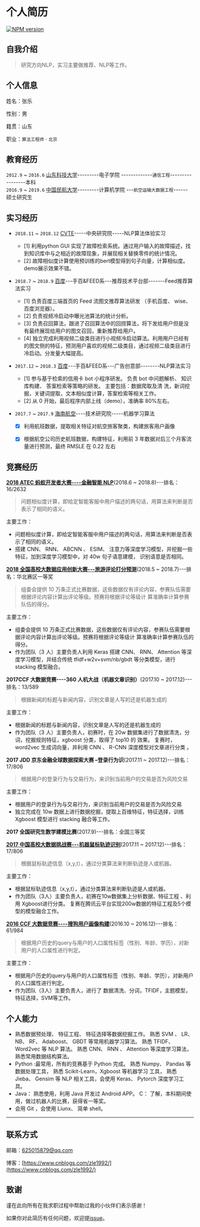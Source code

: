 # 个人简历
[![NPM version](https://badge.fury.io/js/yangjunlong.png)](http://badge.fury.io/js/yangjunlong)
> 

## 自我介绍
> 研究方向NLP，实习主要做推荐、NLP等工作。

## 个人信息
姓名：张乐

性别：男

籍贯：山东

职业：`算法工程师` · `北京`

## 教育经历
`2012.9` ~ `2016.6` [山东科技大学](http://www.sdust.edu.cn/)---------电子学院 -------------`通信工程`-----------------本科    
`2016.9` ~ `2019.6` [中国民航大学](http://www.cauc.edu.cn/)---------计算机学院 ---`航空运输大数据工程`------ 硕士研究生

## 实习经历

- `2018.11` ~ `2018.12` [CVTE](http://www.cvte.com/)-----中央研究院-----NLP算法体验实习
    - [1] 利用python GUI 实现了故障检索系统。通过用户输入的故障描述，找到知识库中与之相近的故障现象，并展现相关替换零件的统计情况。
    - [2] 故障相似度计算使用预训练的bert模型得到句子向量，计算相似度。demo展示效果不错。


- `2018.7` ~ `2018.9` [百度](https://www.baidu.com/)---手百&FEED系---推荐技术平台部-------Feed推荐算法实习
    - [1] 负责百度三端首页的 Feed 流图文推荐算法研发 （手机百度、 wise、百度浏览器）。
    - [2] 负责视频冷启动中曝光池算法的统计分析。
    - [3] 负责召回算法，跟进了召回算法中的回捞算法，将下发给用户但是没有最终展现给用户的图文召回，重新推荐给用户。
    - [4] 独立完成利用视频二级类目进行小视频冷启动算法。利用用户已经有的图文侧的特征，预测用户喜欢的视频二级类目，通过视频二级类目进行冷启动。分发量大幅提高。

- `2017.12` ~ `2018.3` [百度](https://www.baidu.com/)---手百&FEED系---广告创意部--------NLP算法实习
    - [1] 参与基于检索的信用卡 bot 小程序研发。 负责 bot 中问题解析、 知识库构建、 答案检索等策略的研发。 主要包括：数据爬取及清
洗，新词挖掘，关键词提取，文本相似度计算，答案检索等相关工作。
    - [2] 从 0 开始，最后程序内部上线（demo），准确率 80%左右。

- `2017.7` ~ `2017.9` [海南航空](http://www.hnagroup.com/)----技术研究院-----机器学习算法
    - [x] 利用航班数据，提取相关特征对航空旅客聚类，构建旅客用户画像
    - [x] 根据航空公司历史航班数据，构建特征，利用前 3 年数据对后三个月客流量进行预测，最终 RMSLE 在 0.22 左右




## 竞赛经历
**[2018 ATEC 蚂蚁开发者大赛----金融智能 NLP](https://github.com/zle1992/atec)**(2018.6 ~ 2018.8)---排名：16/2632  
> 问题相似度计算，即给定智能客服中用户描述的两句话，用算法来判断是否表示了相同的语义。

主要工作：
* 问题相似度计算，即给定智能客服中用户描述的两句话，用算法来判断是否表示了相同的语义。
* 搭建 CNN、 RNN、 ABCNN 、 ESIM、 注意力等深度学习模型，并挖掘一些特征，加到深度学习模型中，对 40w 句子语意建模，
识别语意是否相同。



**[2018 全国高校大数据应用创新大赛---旅游评论打分预测](https://github.com/zle1992/atec)**(2018.5 ~ 2018.7)---排名：华北赛区一等奖
>  组委会提供 10 万条正式比赛数据，这些数据仅有评论内容，参赛队伍需要根据评论内容计算出评论等级。预赛将根据评论等级计
算准确率计算参赛队伍的得分。


主要工作：
* 组委会提供 10 万条正式比赛数据，这些数据仅有评论内容，参赛队伍需要根据评论内容计算出评论等级。预赛将根据评论等级计
算准确率计算参赛队伍的得分。
* 作为团队（3 人）主要负责人利用 Keras 搭建 CNN、 RNN、 Attention 等深度学习模型，并结合传统 tfidf+w2v+svm/nb/gbdt
等分类模型，进行 stacking 模型融合。



**2017CCF 大数据竞赛----360 人机大战（机器文章识别）**(2017.10 ~ 2017.12)---排名：13/589
> 根据新闻的标题与新闻内容，识别文章是人写的还是机器生成的

主要工作：
* 根据新闻的标题与新闻内容，识别文章是人写的还是机器生成的
* 作为团队（3 人）主要负责人，初赛时，在 20w 数据集进行了数据清洗，分词，挖掘规则特征，xgboost 分类，取得了 top10 的
效果。 复赛时，word2vec 生成词向量，并利用 CNN 、 R-CNN 深度模型对文章进行分类 。
 


**2017 JDD 京东金融全球数据探索大赛 –登录行为识**(2017.11 ~ 2017.12)---排名：17/806
> 根据用户的登录行为与交易行为，来识别当前用户的交易是否为风险交易

主要工作：
* 根据用户的登录行为与交易行为，来识别当前用户的交易是否为风险交易
* 独立完成在 10w 数据上进行数据挖掘，提取上百维特征，特征选择，训练 Xgboost 模型进行 stacking 融合等工作。


**2017 全国研究生数学建模比赛**(2017.9)---排名：全国三等奖



**[2017 中国高校大数据挑战赛---机器鼠标轨迹识别](https://github.com/zle1992/2017-Big-Data-Challenge)**(2017.11 ~ 2017.12)---排名：17/806
> 根据鼠标轨迹信息（x,y,t），通过分类算法来判断轨迹是人或机器。

主要工作：
* 根据鼠标轨迹信息（x,y,t），通过分类算法来判断轨迹是人或机器。
* 作为团队（3人）主要负责人，初赛在10w数据集上分析数据、特征工程 、利用 Xgboost进行分类。 复赛在腾讯云平台实现200w数据的特征工程及5个模型的模型融合工作。


**[2016 CCF 大数据竞赛----搜狗用户画像构建](https://github.com/zle1992/2016-ccf-data-mining-competition)**(2016.10 ~ 2016.12)---排名：61/984
> 根据用户历史的query与用户的人口属性标签（性别、年龄、学历），对新用户的人口属性进行判定。


主要工作：
* 根据用户历史的query与用户的人口属性标签（性别、年龄、学历），对新用户的人口属性进行判定。
* 作为团队（3人）主要负责人，进行了 数据清洗、分词，TFIDF，主题模型，特征选择，SVM等工作。



## 个人能力

* 熟悉数据预处理、 特征工程、 特征选择等数据挖掘工作。 熟悉 SVM 、 LR、 NB、 RF、 Adaboost、 GBDT 等常用机器学习算法。 熟悉
TFIDF、 Word2vec 等 NLP 算法。 熟悉 CNN、 RNN 、 Attention 等深度学习算法，熟悉常用数据结构算法。
* Python :最常用，所有的竞赛基于 Python 完成。 熟悉 Numpy、 Pandas 等数据处理工具， 熟悉 Scikit-Learn，Xgboost 等机器学习
工具， 熟悉 Jieba、 Gensim 等 NLP 相关工具，会使用 Keras、 Pytorch 深度学习工具。
* Java： 熟悉使用，利用 Java 开发过 Android APP。 C： 了解，本科期间使用，做过机器人的比赛，获得省一等奖。
* 会用 Git ，会使用 Liunx、 简单 shell。

---

## 联系方式
邮箱：625015879@qq.com

博客：[https://www.cnblogs.com/zle1992/](https://www.cnblogs.com/zle1992/)


## 致谢
谨在此向所有在我求职过程中帮助过我的小伙伴们表示感谢！

如果你对此简历有任何问题，欢迎提[issue](https://github.com/zle1992/Resume/issues)。
